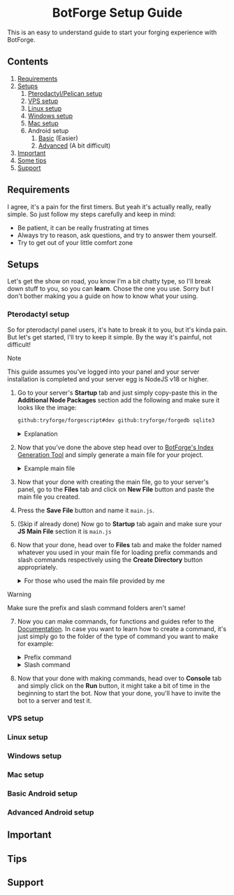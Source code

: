 <h1 align="center">BotForge Setup Guide</h1>
This is an easy to understand guide to start your forging experience with BotForge.

## Contents
1. [Requirements](#requirements)
2. [Setups](#setups)
   1. [Pterodactyl/Pelican setup](#pterodactyl-setup)
   2. [VPS setup](#vps-setup)
   3. [Linux setup](#linux-setup)
   4. [Windows setup](#windows-setup)
   5. [Mac setup](#mac-setup)
   6. Android setup
      1. [Basic](#basic-android-setup) (Easier)
      2. [Advanced](#advanced-android-setup) (A bit difficult)
3. [Important](#important)
4. [Some tips](#tips)
5. [Support](#support)
## Requirements
I agree, it's a pain for the first timers. But yeah it's actually really, really simple. So just follow my steps carefully and keep in mind:
- Be patient, it can be really frustrating at times
- Always try to reason, ask questions, and try to answer them yourself.
- Try to get out of your little comfort zone
## Setups
Let's get the show on road, you know I'm a bit chatty type, so I'll break down stuff to you, so you can **learn**. Chose the one you use. Sorry but I don't bother making you a guide on how to know what your using.
### Pterodactyl setup
So for pterodactyl panel users, it's hate to break it to you, but it's kinda pain. But let's get started, I'll try to keep it simple. By the way it's painful, not difficult!
> [!NOTE]
> This guide assumes you've logged into your panel and your server installation is completed and your server egg is NodeJS v18 or higher.
1. Go to your server's **Startup** tab and just simply copy-paste this in the **Additional Node Packages** section add the following and make sure it looks like the image:
   ```bash
   github:tryforge/forgescript#dev github:tryforge/forgedb sqlite3
   ```
   <details><summary>Explanation</summary>
      
      All you've done is copy-pasted the above, these are the packages which the team at BotForge have made (`ForgeScript` and `ForgeDB`) which you need to install in order to use BotForge.

   Then why `Sqlite3`? Well, apparently the `ForgeDB` package requires `Sqlite3` for setup, in case you want to explore other ways to setup, feel free to see the offical [GitHub of ForgeDB](https://github.com/tryforge/forgedb?tab=readme-ov-file#effortless-installation).

    In case your wondering if you've done stuff right, then this is how it should look like:
      ![how it should look like](https://cdn.discordapp.com/attachments/1324085261138657383/1334477296035172443/Screenshot_20250130-162518.png?ex=679cac54&is=679b5ad4&hm=322239e859e40dd7cf67cfe043be6fa56c17b20301bbdc11ba0ff4be021923de&)</details>
   
2. Now that you've done the above step head over to [BotForge's Index Generation Tool](https://docs.botforge.org/#guide-index-generator) and simply generate a main file for your project.
   <details><summary>Example main file</summary>
      
      ```js
      const { ForgeClient } = require("@tryforge/forgescript");const { ForgeDB } = require("@tryforge/forge.db)
      // Client initialization
      const client = new ForgeClient({
      // Intents
      "intents": [
    //"Guilds",
    //"GuildMembers",
    //"GuildModeration",
    //"GuildEmojisAndStickers",
    //"GuildIntegrations",
    //"GuildWebhooks",
    //"GuildInvites",
    //"GuildVoiceStates",
    //"GuildPresences",
    "GuildMessages",
    //"GuildMessageReactions",
    //"GuildMessageTyping",
    "DirectMessages",
    //"DirectMessageReactions",
    //"DirectMessageTyping",
    "MessageContent"
    //"GuildScheduledEvents",
    //"AutoModerationConfiguration",
    //"AutoModerationExecution"
    ],
      //Prefix
      "prefixes": ["?"],
      //Events
      "events": [
    //"autoModerationActionExecution",
    //"autoModerationRuleCreate",
    //"autoModerationRuleDelete",
    //"autoModerationRuleUpdate",
    //"channelCreate",
    //"channelDelete",
    //"channelPinsUpdate",
    //"channelUpdate",
    "debug",
    //"emojiCreate",
    //"emojiDelete",
    //"emojiUpdate",
    //"entitlementCreate",
    //"entitlementDelete",
    //"entitlementUpdate",
    "error",
    //"guildAuditLogEntryCreate",
    //"guildAvailable",
    //"guildBanAdd",
    //"guildBanRemove",
    //"guildCreate",
    //"guildDelete",
    //"guildMemberAdd",
    //"guildMemberAvailable",
    //"guildMemberRemove",
    //"guildMemberUpdate",
    //"guildScheduledEventCreate",
    //"guildScheduledEventDelete",
    //"guildScheduledEventUpdate",
    //"guildScheduledEventUserAdd",
    //"guildScheduledEventUserRemove",
    //"guildUnavailable",
    //"guildUpdate",
    "interactionCreate",
    //"inviteCreate",
    //"inviteDelete",
    "messageCreate",
    //"messageDelete",
    //"messageDeleteBulk",
    //"messagePollVoteAdd",
    //"messagePollVoteRemove",
    //"messageReactionAdd",
    //"messageReactionRemove",
    //"messageReactionRemoveAll",
    //"messageUpdate",
    //"messageReactionRemoveEmoji",
    //"presenceUpdate",
    "ready"
    //"roleCreate",
    //"roleDelete",
    //"roleUpdate",
    //"shardDisconnect",
    //"shardError",
    //"shardReady",
    //"shardReconnecting",
    //"shardResume",
    //"stageInstanceCreate",
    //"stageInstanceDelete",
    //"stageInstanceUpdate",
    //"stickerCreate",
    //"stickerDelete",
    //"stickerUpdate",
    //"threadCreate",
    //"threadDelete",
    //"threadMemberUpdate",
    //"threadUpdate",
    //"typingStart",
    //"userUpdate",
    //"voiceStateUpdate"
    ],
      //Extensions
   "extensions": [new ForgeDB()]})
      // Load stuff
      client.commands.load("commands/legacy");client.applicationCommands.load("commands/application")
      // Your bot token
      client.login("replace with your bot token");
      ```
   </details>
3. Now that your done with creating the main file, go to your server's panel, go to the **Files** tab and click on **New File** button and paste the main file you created.
4. Press the **Save File** button and name it `main.js`.
5. (Skip if already done) Now go to **Startup** tab again and make sure your **JS Main File** section it is `main.js`
6. Now that your done, head over to **Files** tab and make the folder named whatever you used in your main file for loading prefix commands and slash commands respectively using the **Create Directory** button appropriately.
   <details><summary>For those who used the main file provided by me</summary>
   
      After heading to **Files** tab, just simply make a folder named `commands` (in lowercase) and make folders named in it:
   - `legacy`: put the prefix commands in this folder
   - `application`: put the slash commands in this folder
   </details>
> [!WARNING]
> Make sure the prefix and slash command folders aren't same!
7. Now you can make commands, for functions and guides refer to the [Documentation](https://docs.botforge.org). In case you want to learn how to create a command, it's just simply go to the folder of the type of command you want to make for example:
   <details><summary>Prefix command</summary>

      Just simply go to the folder for your prefix commands (`commands/legacy` in case you used my main file) and make a new file for each new command, let's start off with a simple ping command, we'll name it `ping.js` and paste in the following:
   ```js
   module.exports={
    name: "ping", //name of the command
    type: "messageCreate", //event used for the command, messageCreate is for responding to prefix commands
    code: `
    $c[this is a comment]
    $pingms $c[the ping function returns the response time of the bot in milliseconds, for more info check the documentation!]
   `
   }
   ```
   </details>
   <details><summary>Slash command</summary>

      Just simply go to the folder for your slash commands (`commands/application` in case you used my main file) and make a new file for each new command, let's start off with a simple ping command, we'll name it `ping.js` and paste in the following:
   ```js
   module.exports={
    data: {
    name: "ping", //name of the command
    description: "see how fast am i", //description of the slash command
    type: 1 //the type of command, ude rauf.wtf/slash
    },
    code: `
    $c[this is a comment]
    $pingms $c[the ping function returns the response time of the bot in milliseconds, for more info check the documentation!]
   `
   }
   ```
   </details>

8. Now that your done with making commands, head over to **Console** tab and simply click on the **Run** button, it might take a bit of time in the beginning to start the bot. Now that your done, you'll have to invite the bot to a server and test it.
### VPS setup
### Linux setup
### Windows setup
### Mac setup
### Basic Android setup
### Advanced Android setup
## Important
## Tips
## Support

